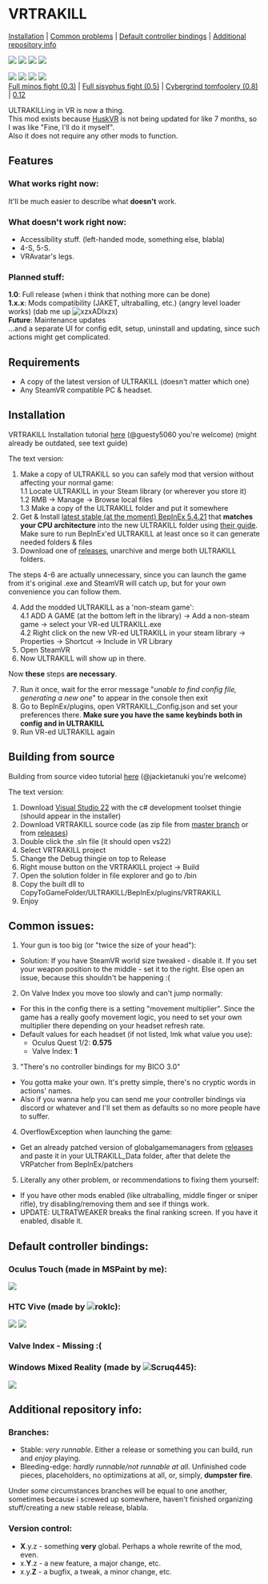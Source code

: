 # VRTRAKILL
[Installation](https://github.com/whateverusername0/VRTRAKILL#installation) | [Common problems](https://github.com/whateverusername0/VRTRAKILL#common-issues) | [Default controller bindings](https://github.com/whateverusername0/VRTRAKILL#default-controller-bindings) | [Additional repository info](https://github.com/whateverusername0/VRTRAKILL#additional-repository-info)

[![](https://img.shields.io/github/downloads/whateverusername0/VRTRAKILL/total)](https://github.com/whateverusername0/VRTRAKILL/releases)
[![](https://img.shields.io/github/downloads/whateverusername0/VRTRAKILL/latest/total)](https://github.com/whateverusername0/VRTRAKILL/releases)
[![](https://img.shields.io/github/v/release/whateverusername0/VRTRAKILL)](https://github.com/whateverusername0/VRTRAKILL/releases/latest)
[![](https://img.shields.io/discord/1105714562931638326)](https://discord.gg/TTUw5Aevce)

![](/GithubStuff/thypunishmentisdeath.gif) ![](/GithubStuff/youcantescape.gif) ![](/GithubStuff/+execution.gif) ![](/GithubStuff/v2warmup.gif)  
[Full minos fight (0.3)](https://www.youtube.com/watch?v=yrofGYf_xTI) | [Full sisyphus fight (0.5)](https://www.youtube.com/watch?v=DhcVx6yBEaM) | [Cybergrind tomfoolery (0.8)](https://youtu.be/n2aAljuvpMo) | [0.12](https://youtu.be/aosvmxn6bNU)

ULTRAKILLing in VR is now a thing.  
This mod exists because [HuskVR](https://github.com/TeamDoodz/HuskVR) is not being updated for like 7 months, so I was like "Fine, I'll do it myself".  
Also it does not require any other mods to function.  

## Features
### What works right now:
It'll be much easier to describe what **doesn't** work.
### What doesn't work right now:
- Accessibility stuff. (left-handed mode, something else, blabla)
- 4-S, 5-S.
- VRAvatar's legs.
### Planned stuff:
**1.0**: Full release (when i think that nothing more can be done)  
**1.x.x**: Mods compatibility (JAKET, ultraballing, etc.) (angry level loader works) (dab me up ![xzxADIxzx](https://github.com/xzxADIxzx))  
**Future**: Maintenance updates  
...and a separate UI for config edit, setup, uninstall and updating, since such actions might get complicated.

## Requirements
- A copy of the latest version of ULTRAKILL (doesn't matter which one)
- Any SteamVR compatible PC & headset.

## Installation
VRTRAKILL Installation tutorial [here](https://www.youtube.com/watch?v=FcTysn8jwFQ) (@guesty5060 you're welcome) (might already be outdated, see text guide)

The text version:
1. Make a copy of ULTRAKILL so you can safely mod that version without affecting your normal game:  
  1.1 Locate ULTRAKILL in your Steam library (or wherever you store it)  
  1.2 RMB -> Manage -> Browse local files  
  1.3 Make a copy of the ULTRAKILL folder and put it somewhere  
2. Get & Install [latest stable (at the moment) BepInEx 5.4.21](https://github.com/BepInEx/BepInEx/releases/tag/v5.4.21) that **matches your CPU architecture** into the new ULTRAKILL folder using [their guide](https://github.com/BepInEx/BepInEx/wiki/Installation). Make sure to run BepInEx'ed ULTRAKILL at least once so it can generate needed folders & files  
3. Download one of [releases](https://github.com/whateverusername0/VRTRAKILL/releases), unarchive and merge both ULTRAKILL folders.

The steps 4-6 are actually unnecessary, since you can launch the game from it's original .exe and SteamVR will catch up, but for your own convenience you can follow them.

4. Add the modded ULTRAKILL as a 'non-steam game':  
  4.1 ADD A GAME (at the bottom left in the library) -> Add a non-steam game -> select your VR-ed ULTRAKILL.exe  
  4.2 Right click on the new VR-ed ULTRAKILL in your steam library -> Properties -> Shortcut -> Include in VR Library  
5. Open SteamVR  
6. Now ULTRAKILL will show up in there.  

Now **these** steps **are necessary**.

7. Run it once, wait for the error message "*unable to find config file, generating a new one*" to appear in the console then exit  
8. Go to BepInEx/plugins, open VRTRAKILL_Config.json and set your preferences there. **Make sure you have the same keybinds both in config and in ULTRAKILL**  
9. Run VR-ed ULTRAKILL again  

## Building from source
Building from source video tutorial [here](https://www.youtube.com/watch?v=h1rS-p7aFFo) (@jackietanuki you're welcome)

The text version:
1. Download [Visual Studio 22](https://visualstudio.microsoft.com/vs/) with the c# development toolset thingie (should appear in the installer)  
2. Download VRTRAKILL source code (as zip file from [master branch](https://github.com/whateverusername0/VRTRAKILL/archive/refs/heads/master.zip) or from [releases](https://github.com/whateverusername0/VRTRAKILL/releases))  
3. Double click the .sln file (it should open vs22)  
4. Select VRTRAKILL project
5. Change the Debug thingie on top to Release  
6. Right mouse button on the VRTRAKILL project -> Build
7. Open the solution folder in file explorer and go to /bin
8. Copy the built dll to CopyToGameFolder/ULTRAKILL/BepInEx/plugins/VRTRAKILL
9. Enjoy

## Common issues:
1. Your gun is too big (or "twice the size of your head"):  
  - Solution: If you have SteamVR world size tweaked - disable it. If you set your weapon position to the middle - set it to the right. Else open an issue, because this shouldn't be happening :(  
2. On Valve Index you move too slowly and can't jump normally:
  - For this in the config there is a setting "movement multiplier". Since the game has a really goofy movement logic, you need to set your own multiplier there depending on your headset refresh rate.
  - Default values for each headset (if not listed, lmk what value you use):
    - Oculus Quest 1/2: **0.575**
    - Valve Index: **1**
3. "There's no controller bindings for my BICO 3.0"
  - You gotta make your own. It's pretty simple, there's no cryptic words in actions' names.
  - Also if you wanna help you can send me your controller bindings via discord or whatever and I'll set them as defaults so no more people have to suffer.
4. OverflowException when launching the game:
  - Get an already patched version of globalgamemanagers from [releases](https://github.com/whateverusername0/VRTRAKILL/releases) and paste it in your ULTRAKILL_Data folder, after that delete the VRPatcher from BepInEx/patchers
5. Literally any other problem, or recommendations to fixing them yourself:
  - If you have other mods enabled (like ultraballing, middle finger or sniper rifle), try disabling/removing them and see if things work.
  - UPDATE: ULTRATWEAKER breaks the final ranking screen. If you have it enabled, disable it.

## Default controller bindings:
### Oculus Touch (made in MSPaint by me):
![](GithubStuff/DCB_Touch.png)

### HTC Vive (made by ![roklc](https://github.com/roklc)):
![](GithubStuff/DCB_Vive.png#gh-dark-mode-only)
![](GithubStuff/DCB_Vive_light.png#gh-light-mode-only)

### Valve Index - Missing :(

### Windows Mixed Reality (made by ![Scruq445](https://github.com/Scruq445)):
![](GithubStuff/DCB_WMR.jpeg)

## Additional repository info:
### Branches:
- Stable: *very runnable*. Either a release or something you can build, run and *enjoy* playing.
- Bleeding-edge: *hardly runnable/not runnable at all*. Unfinished code pieces, placeholders, no optimizations at all, or, simply, **dumpster fire**.

Under *some* circumstances branches will be equal to one another, sometimes because i screwed up somewhere, haven't finished organizing stuff/creating a new stable release, blabla.

### Version control:
- **X**.y.z - something **very** global. Perhaps a whole rewrite of the mod, even.
- x.**Y**.z - a new feature, a major change, etc.
- x.y.**Z** - a bugfix, a tweak, a minor change, etc.
